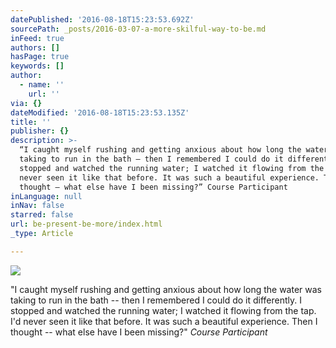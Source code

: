 ```yaml
---
datePublished: '2016-08-18T15:23:53.692Z'
sourcePath: _posts/2016-03-07-a-more-skilful-way-to-be.md
inFeed: true
authors: []
hasPage: true
keywords: []
author:
  - name: ''
    url: ''
via: {}
dateModified: '2016-08-18T15:23:53.135Z'
title: ''
publisher: {}
description: >-
  “I caught myself rushing and getting anxious about how long the water was
  taking to run in the bath – then I remembered I could do it differently. I
  stopped and watched the running water; I watched it flowing from the tap. I’d
  never seen it like that before. It was such a beautiful experience. Then I
  thought – what else have I been missing?” Course Participant
inLanguage: null
inNav: false
starred: false
url: be-present-be-more/index.html
_type: Article

---
```

![](https://s3-us-west-2.amazonaws.com/the-grid-img/p/70ad0e7933ca833d5e0495650ff6145da01d307a.jpg)

"I caught myself rushing and getting anxious about how long the water was taking to run in the bath -- then I remembered I could do it differently. I stopped and watched the running water; I watched it flowing from the tap. I'd never seen it like that before. It was such a beautiful experience. Then I thought -- what else have I been missing?" _Course Participant_